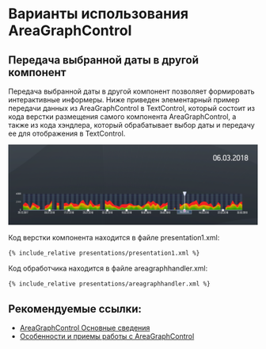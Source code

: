 # Варианты использования AreaGraphControl 

## Передача выбранной даты в другой компонент

Передача выбранной даты в другой компонент позволяет формировать интерактивные  информеры. Ниже приведен элементарный пример передачи данных из AreaGraphControl в TextControl, который состоит из кода верстки размещения самого компонента AreaGraphControl, а также из кода хэндлера, который обрабатывает выбор даты и передачу ее для отображения в TextControl.

![](screenshots/presentation1.png)

Код верстки компонента находится в файле presentation1.xml:

```xml
{% include_relative presentations/presentation1.xml %}
```

Код обработчика находится в файле areagraphhandler.xml:

```xml
{% include_relative presentations/areagraphhandler.xml %}
```

## Рекомендуемые ссылки:

- [AreaGraphControl Основные сведения](README.md)
- [Особенности и приемы работы с AreaGraphControl](hints.md)

